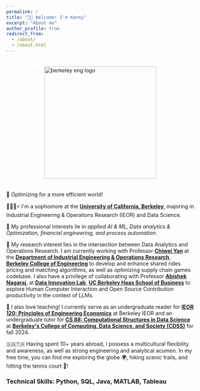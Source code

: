 ```yaml
---
permalink: /
title: "👋🏻 Welcome! I'm Kenny"
excerpt: "About me"
author_profile: true
redirect_from: 
  - /about/
  - /about.html
---
```

<div style="display: flex; justify-content: center; align-items: center;">
  <img src="https://scet.berkeley.edu/wp-content/uploads/2ColorPrimary_BE_Formal_Stacked_PRINT_CMYK.png" alt="berkeley eng logo" width="300" style="margin: 20px;"/> 
</div>

🔌 Optimizing for a more efficient world!

👨🏻‍💻⚡ I'm a sophomore at the [**University of California, Berkeley**](https://www.berkeley.edu/), majoring in Industrial Engineering & Operations Research (IEOR) and Data Science.

🥼 My professional interests lie in *applied AI & ML, Data analytics & Optimization, financial engineering, and process automation*. 

🧪 My research interest lies in the intersection between Data Analytics and Operations Research. I am currently working with Professor [**Chiwei Yan**](https://yanchiwei.github.io/) at the [**Department of Industrial Engineering & Operations Research**](https://ieor.berkeley.edu/), [**Berkeley College of Engineering**](https://engineering.berkeley.edu/) to develop and enhance shared rides pricing and matching algorithms, as well as optimizing supply chain games codebase. I also have a privilege of collaborating with Professor [**Abishek Nagaraj**]([https://haas.berkeley.edu/faculty/nagaraj-abhishek/]), at [**Data Innovation Lab**](https://www.abhishekn.com/about-lab), [**UC Berkeley Haas School of Business**](https://haas.berkeley.edu/) to explore Human Computer Interaction and Open Source Contribution productivity in the context of LLMs.

🧐 I also love teaching! I currently serve as an undergraduate reader for [**IEOR 120: Principles of Engineering Economics**](https://classes.berkeley.edu/content/indeng-120) at Berkeley IEOR and an undergraduate tutor for [**CS 88: Computational Structures in Data Science**](https://c88c.org/fa24/) at [**Berkeley's College of Computing, Data Science, and Society (CDSS)**](https://cdss.berkeley.edu/) for fall 2024.

🇸🇬🇹🇭 Having spent 10+ years abroad, I possess a multicultural flexibility and awareness, as well as strong engineering and analytical acumen. In my free time, you can find me exploring the globe 🌍, hiking scenic trails, and hitting the tennis court 🎾!

### Technical Skills: Python, SQL, Java, MATLAB, Tableau



